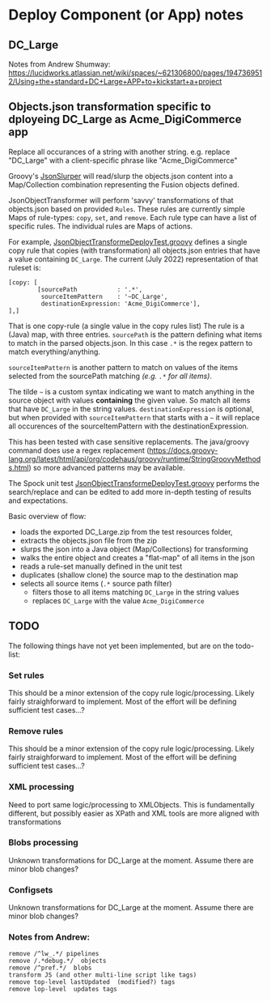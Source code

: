 # Deploy Component (or App) notes

##  DC_Large
Notes from Andrew Shumway:
https://lucidworks.atlassian.net/wiki/spaces/~621306800/pages/1947369512/Using+the+standard+DC+Large+APP+to+kickstart+a+project


## Objects.json transformation specific to dployeing DC_Large as Acme_DigiCommerce app

Replace all occurances of a string with another string.
e.g. replace "DC_Large" with a client-specific phrase like "Acme_DigiCommerce"

Groovy's [JsonSlurper](http://docs.groovy-lang.org/next/html/gapi/groovy/json/JsonSlurper.html) will read/slurp the objects.json content into a Map/Collection combination representing the Fusion objects defined. 

JsonObjectTransformer will perform 'savvy' transformations of that objects.json based on provided `Rules`. These rules are currently simple Maps of rule-types: `copy`, `set`, and `remove`. 
Each rule type can have a list of specific rules. The individual rules are Maps of actions.

For example, [JsonObjectTransformeDeployTest.groovy](https://github.com/seanoc5/upval/blob/master/src/test/groovy/com/lucidworks/ps/transform/JsonObjectTransformeDeployTest.groovy) defines a single copy rule that copies (with transformation) all objects.json entries that have a value containing `DC_Large`. 
The current (July 2022)  representation of that ruleset is: 
```
[copy: [
        [sourcePath           : '.*',
         sourceItemPattern    : '~DC_Large',
         destinationExpression: 'Acme_DigiCommerce'],
],]
```
That is one copy-rule (a single value in the copy rules list)
The rule is a (Java) map, with three entries. 
`sourcePath` is the pattern defining what items to match in the parsed objects.json. In this case `.*` is the regex pattern to match everything/anything.

`sourceItemPattern` is another pattern to match on values of the items selected from the sourcePath matching _(e.g. `.*` for all items)_.

The tilde `~` is a custom syntax indicating we want to match anything in the source object with values **containing** the given value. So match all items that have `DC_Large` in the string values.
`destinationExpression` is optional, but when provided with `sourceItemPattern` that starts with a `~` it will replace all occurences of the sourceItemPattern with the destinationExpression. 

This has been tested with case sensitive replacements. The java/groovy command does use a regex replacement (https://docs.groovy-lang.org/latest/html/api/org/codehaus/groovy/runtime/StringGroovyMethods.html) so more advanced patterns may be available. 

The Spock unit test  [JsonObjectTransformeDeployTest.groovy](https://github.com/seanoc5/upval/blob/master/src/test/groovy/com/lucidworks/ps/transform/JsonObjectTransformeDeployTest.groovy) performs the search/replace and can be edited to add more in-depth testing of results and expectations. 

Basic overview of flow: 
* loads  the exported DC_Large.zip from the test resources folder,
* extracts the objects.json file from the zip
* slurps the json into a Java object (Map/Collections) for transforming
* walks the entire object and creates a "flat-map" of all items in the json
* reads a rule-set manually defined in the unit test
* duplicates (shallow clone) the source map to the destination map
* selects all source items (`.*` source path filter)
  * filters those to all items matching `DC_Large` in the string values 
  * replaces `DC_Large` with the value `Acme_DigiCommerce`


## TODO
The following things have not yet been implemented, but are on the todo-list:

### Set rules
This should be a minor extension of the copy rule logic/processing. Likely fairly straighforward to implement. Most of the effort will be defining sufficient test cases...?

### Remove rules
This should be a minor extension of the copy rule logic/processing. Likely fairly straighforward to implement. Most of the effort will be defining sufficient test cases...?


### XML processing
Need to port same logic/processing to XMLObjects.
This is fundamentally different, but possibly easier as XPath and XML tools are more aligned with transformations

### Blobs processing
Unknown transformations for DC_Large at the moment. Assume there are minor blob changes? 

### Configsets
Unknown transformations for DC_Large at the moment. Assume there are minor blob changes?


### Notes from Andrew:
    remove /^lw_.*/ pipelines
    remove /.*debug.*/  objects
    remove /^pref.*/  blobs
    transform JS (and other multi-line script like tags)
    remove top-level lastUpdated  (modified?) tags
    remove lop-level  updates tags
